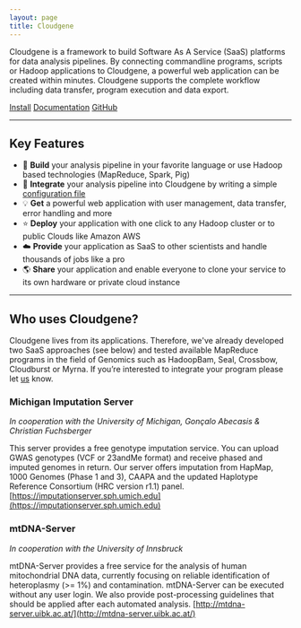 ```yaml
---
layout: page
title: Cloudgene
---
```


Cloudgene is a framework to build Software As A Service (SaaS) platforms for data analysis pipelines. By connecting commandline programs, scripts or Hadoop applications to Cloudgene, a powerful web application can be created within minutes. Cloudgene supports the complete workflow including data transfer, program execution and data export.

 
<a class="btn btn-lg btn-success" href="http://docs.cloudgene.io/installation/" target="_blank" role="button"><i class="fa fa-download" aria-hidden="true"></i> Install</a>
<a class="btn btn-lg btn-primary" href="http://docs.cloudgene.io" target="_blank" role="button"><i class="fa fa-book" aria-hidden="true"></i> Documentation</a>
<a class="btn btn-lg btn-secondary" href="https://github.com/genepi/cloudgene"  target="_blank" role="button"><i class="fa fa-github" aria-hidden="true"></i> GitHub</a>

* * *

## Key Features

- :wrench: **Build** your analysis pipeline in your favorite language or use Hadoop based technologies (MapReduce, Spark, Pig)
- :page_facing_up: **Integrate** your analysis pipeline into Cloudgene by writing a simple [configuration file](http://docs.cloudgene.io/developers/introduction/)
- :bulb: **Get** a powerful web application with user management, data transfer, error handling and more
- :star: **Deploy** your application with one click to any Hadoop cluster or to public Clouds like Amazon AWS
- :cloud: **Provide** your application as SaaS to other scientists and handle thousands of jobs like a pro
- :earth_americas: **Share** your application and enable everyone to clone your service to its own hardware or private cloud instance

* * *

## Who uses Cloudgene?

Cloudgene lives from its applications. Therefore, we've already developed two SaaS approaches (see below) and tested available MapReduce programs in the field of Genomics such as HadoopBam, Seal, Crossbow, Cloudburst or Myrna. If you’re interested to integrate your program please let <a href="/cloudgene-website/about">us</a> know.


### Michigan Imputation Server

*In cooperation with the University of Michigan, Gonçalo Abecasis & Christian Fuchsberger*

This server provides a free genotype imputation service. You can upload GWAS genotypes (VCF or 23andMe format) and receive phased and imputed genomes in return. Our server offers imputation from HapMap, 1000 Genomes (Phase 1 and 3), CAAPA and the updated Haplotype Reference Consortium (HRC version r1.1) panel. 
[https://imputationserver.sph.umich.edu](https://imputationserver.sph.umich.edu)


### mtDNA-Server

*In cooperation with the University of Innsbruck*

mtDNA-Server provides a free service for the analysis of human mitochondrial DNA data, currently focusing on reliable identification of heteroplasmy (>= 1%) and contamination. mtDNA-Server can be executed without any user login. We also provide post-processing guidelines that should be applied after each automated analysis. [http://mtdna-server.uibk.ac.at/](http://mtdna-server.uibk.ac.at/)
